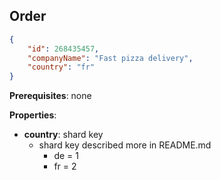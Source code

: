 ## Order

```json
{
    "id": 268435457,
    "companyName": "Fast pizza delivery",
    "country": "fr"
}
```

**Prerequisites**: none

**Properties**:
- **country**: shard key
  - shard key described more in README.md
    - de = 1
    - fr = 2